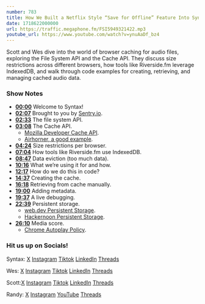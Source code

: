 ```yaml
---
number: 783
title: How We Built a Netflix Style “Save for Offline” Feature Into Syntax
date: 1718622000000
url: https://traffic.megaphone.fm/FSI5949321422.mp3
youtube_url: https://www.youtube.com/watch?v=ynuAaDf_bz4
---
```


Scott and Wes dive into the world of browser caching for audio files, exploring the File System API and the Cache API. They discuss size restrictions across different browsers, how tools like Riverside.fm leverage IndexedDB, and walk through code examples for creating, retrieving, and managing cached audio data.

### Show Notes

* **[00:00](#t=00:00)** Welcome to Syntax!
* **[02:07](#t=02:07)** Brought to you by [Sentry.io](https://sentry.io/syntax).
* **[02:33](#t=02:33)** The file system API.
* **[03:08](#t=03:08)** The Cache API.
    * [Mozilla Developer Cache API](https://developer.mozilla.org/en-US/docs/Web/API/Cache).
    * [Airhorner, a good example](https://airhorner.com/).
* **[04:24](#t=04:24)** Size restrictions per browser.
* **[07:04](#t=07:04)** How tools like Riverside.fm use IndexedDB.
* **[08:47](#t=08:47)** Data eviction (too much data).
* **[10:16](#t=10:16)** What we’re using it for and how.
* **[12:17](#t=12:17)** How do we do this in code?
* **[14:37](#t=14:37)** Creating the cache.
* **[16:18](#t=16:18)** Retrieving from cache manually.
* **[19:00](#t=19:00)** Adding metadata.
* **[19:37](#t=19:37)** A live debugging.
* **[22:39](#t=22:39)** Persistent storage.
    * [web.dev Persistent Storage](https://web.dev/articles/persistent-storage).
    * [Hackernoon Persistent Storage](https://hackernoon.com/persistent-data-what-working-with-the-storage-api-looks-like).
* **[26:10](#t=26:10)** Media score.
    * [Chrome Autoplay Policy](https://developer.chrome.com/blog/autoplay).

### Hit us up on Socials!

Syntax: [X](https://twitter.com/syntaxfm) [Instagram](https://www.instagram.com/syntax_fm/) [Tiktok](https://www.tiktok.com/@syntaxfm) [LinkedIn](https://www.linkedin.com/company/96077407/admin/feed/posts/) [Threads](https://www.threads.net/@syntax_fm)

Wes: [X](https://twitter.com/wesbos) [Instagram](https://www.instagram.com/wesbos/) [Tiktok](https://www.tiktok.com/@wesbos) [LinkedIn](https://www.linkedin.com/in/wesbos/) [Threads](https://www.threads.net/@wesbos)

Scott:[X](https://twitter.com/stolinski) [Instagram](https://www.instagram.com/stolinski/) [Tiktok](https://www.tiktok.com/@stolinski) [LinkedIn](https://www.linkedin.com/in/stolinski/) [Threads](https://www.threads.net/@stolinski)

Randy: [X](https://twitter.com/randyrektor) [Instagram](https://www.instagram.com/randyrektor/) [YouTube](https://www.youtube.com/@randyrektor) [Threads](https://www.threads.net/@randyrektor)
